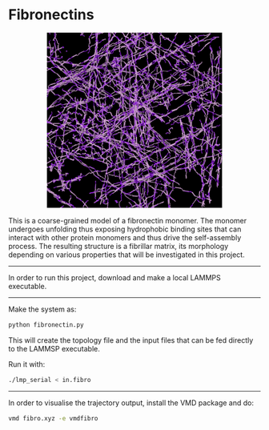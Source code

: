 # Fibronectins


<p align="center">
  <img src="snapshots/fibronectin_network.png" width="350" height="350" title="hover text">
</p>

This is a coarse-grained model of a fibronectin monomer. The monomer undergoes unfolding thus exposing hydrophobic binding sites that can interact with other protein monomers and thus drive the self-assembly process. The resulting structure is a fibrillar matrix, its morphology depending on various properties that will be investigated in this project.

---

In order to run this project, download and make a local LAMMPS executable.

---

Make the system as:

```python 
python fibronectin.py
```

This will create the topology file and the input files that can be fed directly to the LAMMSP executable.
 
Run it with:

```bash
./lmp_serial < in.fibro
```

---
In order to visualise the trajectory output, install the VMD package and do:

```bash
vmd fibro.xyz -e vmdfibro
```

